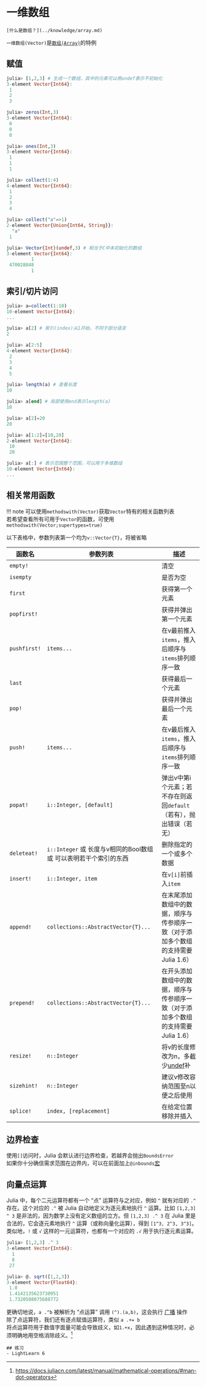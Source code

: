# 一维数组
```is-newbie
[什么是数组？](../knowledge/array.md)
```
`一维数组(Vector)`是[`数组(Array)`](array.md)的特例

## 赋值
```jl
julia> [1,2,3] # 生成一个数组，其中的元素可以用undef表示不初始化
3-element Vector{Int64}:
 1
 2
 3

julia> zeros(Int,3)
3-element Vector{Int64}:
 0
 0
 0

julia> ones(Int,3)
3-element Vector{Int64}:
 1
 1
 1

julia> collect(1:4)
4-element Vector{Int64}:
 1
 2
 3
 4

julia> collect("a"=>1)
2-element Vector{Union{Int64, String}}:
  "a"
 1

julia> Vector{Int}(undef,3) # 相当于C中未初始化的数组
3-element Vector{Int64}:
         1
 470028848
         1
```

## 索引/切片访问
```jl
julia> a=collect(1:10)
10-element Vector{Int64}:
...

julia> a[2] # 索引(index)从1开始，不同于部分语言
2

julia> a[2:5]
4-element Vector{Int64}:
 2
 3
 4
 5

julia> length(a) # 查看长度
10

julia> a[end] # 局部使用end表示length(a)
10

julia> a[2]=20
20

julia> a[1:2]=[10,20]
2-element Vector{Int64}:
 10
 20

julia> a[:] # 表示范围整个范围，可以用于多维数组
10-element Vector{Int64}:
...
```

## 相关常用函数
!!! note
	可以使用`methodswith(Vector)`获取`Vector`特有的相关函数列表\
	若希望查看所有可用于`Vector`的函数，可使用`methodswith(Vector;supertypes=true)`

以下表格中，参数列表第一个均为`v::Vector{T}`，将被省略

| 函数名 | 参数列表 | 描述 |
| --- | --- | --- |
| `empty!` | | 清空 |
| `isempty` | | 是否为空 |
| `first` | | 获得第一个元素 |
| `popfirst!` | | 获得并弹出第一个元素 |
| `pushfirst!` | `items...` | 在v最前推入`items`，推入后顺序与`items`排列顺序一致 |
| `last` | | 获得最后一个元素 |
| `pop!` | | 获得并弹出最后一个元素 |
| `push!` | `items...` | 在v最后推入`items`，推入后顺序与`items`排列顺序一致 |
| `popat!` | `i::Integer, [default]` | 弹出v中第i个元素；若不存在则返回`default`（若有），抛出错误（若无） |
| `deleteat!` | `i::Integer` 或 长度与v相同的Bool数组 或 可以表明若干个索引的东西 | 删除指定的一个或多个数据 |
| `insert!` | `i::Integer, item` | 在`v[i]`前插入`item` |
| `append!` | `collections::AbstractVector{T}...` | 在末尾添加数组中的数据，顺序与传参顺序一致（对于添加多个数组的支持需要Julia 1.6） |
| `prepend!` | `collections::AbstractVector{T}...` | 在开头添加数组中的数据，顺序与传参顺序一致（对于添加多个数组的支持需要Julia 1.6） |
| `resize!` | `n::Integer` | 将v的长度修改为n，多截少[undef](../advanced/undef.md)补 |
| `sizehint!` | `n::Integer` | 建议v修改容纳范围至n以便之后使用 |
| `splice!` | `index, [replacement]` | 在给定位置移除并插入 |

## 边界检查
使用`[]`访问时，Julia 会默认进行边界检查，若越界会抛出`BoundsError`\
如果你十分确信需求范围在边界内，可以在前面加上`@inbounds`[宏](../advanced/macro.md)

## 向量点运算
Julia 中，每个二元运算符都有一个 “点” 运算符与之对应，例如 `^` 就有对应的 `.^` 存在。这个对应的 `.^` 被 Julia 自动地定义为逐元素地执行 `^` 运算。比如 `[1,2,3] ^ 3` 是非法的，因为数学上没有定义数组的立方。但 `[1,2,3] .^ 3` 在 Julia 里是合法的，它会逐元素地执行 `^` 运算（或称向量化运算），得到 `[1^3, 2^3, 3^3]`。类似地，`!` 或 `√` 这样的一元运算符，也都有一个对应的 `.√` 用于执行逐元素运算。
```jl
julia> [1,2,3] .^ 3
3-element Vector{Int64}:
  1
  8
 27

julia> @. sqrt([1,2,3])
3-element Vector{Float64}:
 1.0
 1.4142135623730951
 1.7320508075688772
```

更确切地说，`a .^b` 被解析为 “点运算” 调用 `(^).(a,b)`，这会执行 [广播](https://docs.juliacn.com/latest/manual/arrays/#Broadcasting) 操作\
除了点运算符，我们还有逐点赋值运算符，类似 `a .+= b`\
将点运算符用于数值字面量可能会导致歧义，如`1.+x`，因此遇到这种情况时，必须明确地用空格消除歧义。[^1]

```is-newbie
## 练习
- LightLearn 6
```

[^1]: https://docs.juliacn.com/latest/manual/mathematical-operations/#man-dot-operators
